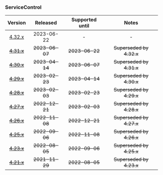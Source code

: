 ### ServiceControl

| Version   | Released       | Supported until   | Notes                             |
|:---------:|:--------------:|:-----------------:|:---------------------------------:|
| [4.32.x](https://www.nuget.org/packages/Particular.PlatformSample.ServiceControl/4.32.2) | 2023-06-22     | -                 | -                                 |
| [~~4.31.x~~](https://www.nuget.org/packages/Particular.PlatformSample.ServiceControl/4.31.0) | ~~2023-06-07~~ | ~~2023-06-22~~    | ~~Superseded by 4.32.x~~          |
| [~~4.30.x~~](https://www.nuget.org/packages/Particular.PlatformSample.ServiceControl/4.30.1) | ~~2023-04-14~~ | ~~2023-06-07~~    | ~~Superseded by 4.31.x~~          |
| [~~4.29.x~~](https://www.nuget.org/packages/Particular.PlatformSample.ServiceControl/4.29.3) | ~~2023-02-23~~ | ~~2023-04-14~~    | ~~Superseded by 4.30.x~~          |
| [~~4.28.x~~](https://www.nuget.org/packages/Particular.PlatformSample.ServiceControl/4.28.4) | ~~2023-02-03~~ | ~~2023-02-23~~    | ~~Superseded by 4.29.x~~          |
| [~~4.27.x~~](https://www.nuget.org/packages/Particular.PlatformSample.ServiceControl/4.27.7) | ~~2022-12-21~~ | ~~2023-02-03~~    | ~~Superseded by 4.28.x~~          |
| [~~4.26.x~~](https://www.nuget.org/packages/Particular.PlatformSample.ServiceControl/4.26.0) | ~~2022-11-08~~ | ~~2022-12-21~~    | ~~Superseded by 4.27.x~~          |
| [~~4.25.x~~](https://www.nuget.org/packages/Particular.PlatformSample.ServiceControl/4.25.2) | ~~2022-09-06~~ | ~~2022-11-08~~    | ~~Superseded by 4.26.x~~          |
| [~~4.23.x~~](https://www.nuget.org/packages/Particular.PlatformSample.ServiceControl/4.23.0) | ~~2022-08-05~~ | ~~2022-09-06~~    | ~~Superseded by 4.25.x~~          |
| [~~4.21.x~~](https://www.nuget.org/packages/Particular.PlatformSample.ServiceControl/4.21.8) | ~~2021-11-29~~ | ~~2022-08-05~~    | ~~Superseded by 4.23.x~~          |

